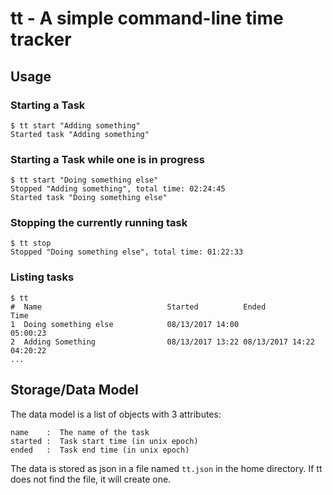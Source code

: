 # tt - A simple command-line time tracker

## Usage

### Starting a Task
    $ tt start "Adding something"
    Started task "Adding something"

### Starting a Task while one is in progress
    $ tt start "Doing something else"
    Stopped "Adding something", total time: 02:24:45
    Started task "Doing something else"

### Stopping the currently running task
    $ tt stop  
    Stopped "Doing something else", total time: 01:22:33

### Listing tasks 
    $ tt
    #  Name                            Started          Ended            Time     
    1  Doing something else            08/13/2017 14:00                  05:00:23 
    2  Adding Something                08/13/2017 13:22 08/13/2017 14:22 04:20:22     
    ...

## Storage/Data Model

The data model is a list of objects with 3 attributes:

    name    :  The name of the task
    started :  Task start time (in unix epoch)
    ended   :  Task end time (in unix epoch)

The data is stored as json in a file named `tt.json` in the home directory.  If tt does not find the file, it will create one.